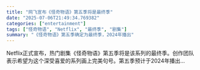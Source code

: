 ```yaml
---
title: "网飞宣布《怪奇物语》第五季将是最终季"
date: "2025-07-06T21:49:34.769382"
categories: ["entertainment"]
tags: ["怪奇物语", "Netflix", "最终季", "剧集"]
summary: "《怪奇物语》第五季确定为最终季，2024年播出"
---
```


Netflix正式宣布，热门剧集《怪奇物语》第五季将是该系列的最终季。创作团队表示希望为这个深受喜爱的系列画上完美句号。第五季预计于2024年播出...